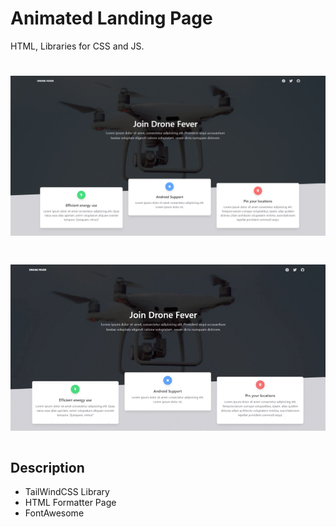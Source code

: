 <h1>Animated Landing Page</h1>
<p>HTML, Libraries for CSS and JS.</p>
<h1 />

![Example](https://github.com/TomLaz/js-animated-landing-page/blob/main/public/example1.png)
<h1 />

![Demo](https://github.com/TomLaz/js-animated-landing-page/blob/main/public/Example.gif?raw=true)
<h1 />

<h2>Description</h2>
<ul>
<li>TailWindCSS Library</li>
<li>HTML Formatter Page</li>
<li>FontAwesome</li>
</ul>